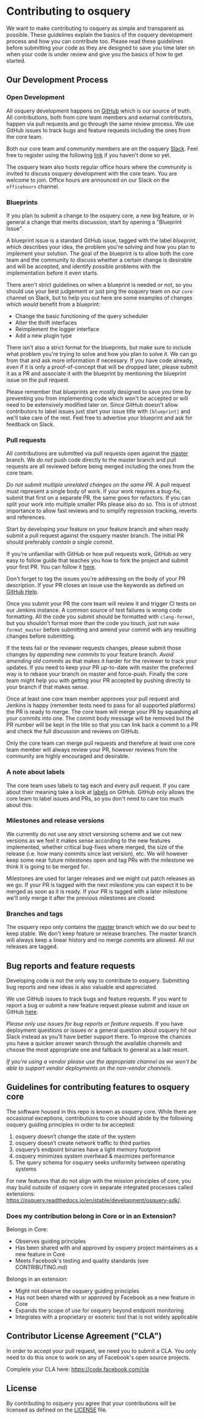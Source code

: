 # Contributing to osquery

We want to make contributing to osquery as simple and transparent as possible. These guidelines
explain the basics of the osquery development process and how you can contribute too. Please read
these guidelines before submitting your code as they are designed to save you time later on when
your code is under review and give you the basics of how to get started.

## Our Development Process

### Open Development

All osquery development happens on [GitHub](https://github.com/facebook/osquery) which is our source
of truth. All contributions, both from core team members and external contributors, happen via pull
requests and go through the same review process. We use GitHub issues to track bugs and feature
requests including the ones from the core team.

Both our core team and community members are on the osquery [Slack](https://osquery.slack.com).
Feel free to register using the following [link](https://osquery-slack.herokuapp.com/) if you
haven't done so yet.

The osquery team also hosts regular office hours where the community is invited to discuss osquery
development with the core team. You are welcome to join. Office hours are announced on our Slack on
the `officehours` channel.

### Blueprints

If you plan to submit a change to the osquery core, a new big feature, or in general a change that
merits discussion, start by opening a "Blueprint Issue".

A blueprint issue is a standard GitHub issue, tagged with the label *blueprint*, which describes
your idea, the problem you're solving and how you plan to implement your solution. The goal of the
blueprint is to allow both the core team and the community to discuss whether a certain change is
desirable and will be accepted, and identify possible problems with the implementation before it
even starts.

There aren't strict guidelines on when a blueprint is needed or not, so you should use your best
judgement or just ping the osquery team on our `core` channel on Slack, but to help you out here are
some examples of changes which *would* benefit from a blueprint:

* Change the basic functioning of the query scheduler
* Alter the thrift interfaces
* Reimplement the logger interface
* Add a new plugin type

There isn't also a strict format for the blueprints, but make sure to include what problem you're
trying to solve and how you plan to solve it. We can go from that and ask more information if
necessary. If you have code already, even if it is only a proof-of-concept that will be dropped
later, please submit it as a PR and associate it with the blueprint by mentioning the blueprint
issue on the pull request.

Please remember that blueprints are mostly designed to save *you* time by preventing you from
implementing code which won't be accepted or will need to be extensively modified later on. Since
GitHub doesn't allow contributors to label issues just start your issue title with `[blueprint]` and
we'll take care of the rest. Feel free to advertise your blueprint and ask for feedback on Slack.

### Pull requests

All contributions are submitted via pull requests open against the
[master](https://github.com/facebook/osquery/tree/master) branch. We *do not* push code directly to
the master branch and pull requests are all reviewed before being merged including the ones from the
core team.

*Do not submit multiple unrelated changes on the same PR.* A pull request must represent a single
body of work. If your work requires a bug-fix, submit that first on a separate PR, the same goes for
refactors. If you can split your work into multiple smaller PRs please also do so. This is of utmost
importance to allow fast reviews and to simplify regression tracking, reverts and references.

Start by developing your feature on your feature branch and when ready submit a pull request against
the osquery master branch. The initial PR should preferably *contain a single commit*.

If you're unfamiliar with GitHub or how pull requests work, GitHub as very easy to follow guide that
teaches you how to fork the project and submit your first PR. You can follow it
[here](https://guides.github.com/activities/forking/).

Don't forget to tag the issues you're addressing on the body of your PR description. If your PR
closes an issue use the keywords as defined on [GitHub
Help](https://help.github.com/articles/closing-issues-using-keywords/).

Once you submit your PR the core team will review it and trigger CI tests on our Jenkins instance. A
common source of test failures is wrong code formatting. All the code you submit should be formatted
with `clang-format`, but you shouldn't format more than the code you touch, just run `make
format_master` before submitting and amend your commit with any resulting changes before submitting.

If the tests fail or the reviewer requests changes, please submit those changes by *appending new
commits* to your feature branch. *Avoid amending old commits* as that makes it harder for the
reviewer to track your updates. If you need to keep your PR up-to-date with master the preferred way
is to rebase your branch on master and force-push. Finally the core team might help you with getting
your PR accepted by pushing directly to your branch if that makes sense.

Once at least one core team member approves your pull request and Jenkins is happy (remember tests
need to pass for all supported platforms) the PR is ready to merge. The core team will merge your PR
by squashing all your commits into one. The commit body message will be removed but the PR number
will be kept in the title so that you can link back a commit to a PR and check the full discussion
and reviews on GitHub.

Only the core team can merge pull requests and therefore at least one core team member will always
review your PR, however reviews from the community are highly encouraged and desirable.

### A note about labels

The core team uses labels to tag each and every pull request. If you care about their meaning take a
look at [labels](https://github.com/facebook/osquery/labels) on GitHub. GitHub only allows the core
team to label issues and PRs, so you don't need to care too much about this.

### Milestones and release versions

We currently do not use any strict versioning scheme and we cut new versions as we feel it makes
sense according to the new features implemented, whether critical bug-fixes where merged, the size
of the release (i.e. how many commits since last version), etc.  We will however keep some near
future milestones open and tag PRs with the milestone we think it is going to be merged for.

Milestones are used for larger releases and we might cut patch releases as we go. If your PR is
tagged with the next milestone you can expect it to be merged as soon as it is ready. If your PR is
tagged with a later milestone we'll only merge it after the previous milestones are closed.

### Branches and tags

The osquery repo only contains the [master](https://github.com/facebook/osquery/tree/master) branch
which we do our best to keep stable. We don't keep feature or release branches. The master branch
will always keep a linear history and no merge commits are allowed. All our releases are tagged.


## Bug reports and feature requests

Developing code is not the only way to contribute to osquery. Submitting bug reports and new ideas
is also valuable and appreciated.

We use GitHub issues to track bugs and feature requests. If you want to report a bug or submit a new
feature request please submit and issue on GitHub
[here](https://github.com/facebook/osquery/issues).

*Please only use issues for bug reports or feature requests*. If you have deployment questions or
issues or a general question  about osquery hit our Slack instead as you'll have better support
there. To improve the chances you have a quicker answer search through the available channels and
choose the most appropriate one and fallback to general as a last resort.

*If you're using a vendor please use the appropriate channel as we won't be able to support vendor
deployments on the non-vendor channels.*

## Guidelines for contributing features to osquery core

The software housed in this repo is known as osquery core. While there are occasional exceptions, contributions to core should abide by the following osquery guiding principles in order to be accepted:
1. osquery doesn’t change the state of the system
2. osquery doesn’t create network traffic to third parties
3. osquery’s endpoint binaries have a light memory footprint
4. osquery minimizes system overhead & maximizes performance
5. The query schema for osquery seeks uniformity between operating systems

For new features that do not align with the mission principles of core, you may build outside of osquery core in separate integrated processes called extensions: https://osquery.readthedocs.io/en/stable/development/osquery-sdk/.

### Does my contribution belong in Core or in an Extension?

Belongs in Core:
- Observes guiding principles
- Has been shared with and approved by osquery project maintainers as a new feature in Core
- Meets Facebook's testing and quality standards (see CONTRIBUTING.md)

Belongs in an extension:
- Might not observe the osquery guiding principles
- Has not been shared with or approved by Facebook as a new feature in Core
- Expands the scope of use for osquery beyond endpoint monitoring
- Integrates with a proprietary or esoteric tool that is not widely applicable


## Contributor License Agreement ("CLA")

In order to accept your pull request, we need you to submit a CLA. You only need to do this once to
work on any of Facebook's open source projects.

Complete your CLA here: <https://code.facebook.com/cla>


## License

By contributing to osquery you agree that your contributions will be licensed as defined on the
[LICENSE](LICENSE) file.

